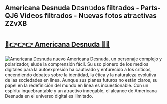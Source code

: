 ## Americana Desnuda D𝚎sn𝚞dos filtr𝚊dos - Parts-QJ6 Vid𝚎os filtr𝚊dos - N𝚞evas f𝚘tos atr𝚊ctivas ZZvXB

# <h2><a href="http://mbbjfe.tromn.icu/?c=Americana+Desnuda">🔗👉👉👉 Americana Desnuda 🔗🔗</a></h2>

[![Americana Desnuda nuevo](https://i.imgur.com/pEAQMta.gif)](http://mbbjfe.tromn.icu/?c=Americana+Desnuda)
Americana Desnuda, un personaje complejo y polarizador, elude la comprensión fácil. Su uso pionero de los medios digitales para la autoexpresión ha cautivado y enfurecido a los críticos, encendiendo debates sobre la identidad, la ética y la naturaleza evolutiva de las sociedades en línea. Aunque sus planes futuros no están claros, su papel en la redefinición del mundo en línea es incuestionable. Con un espíritu inquebrantable y un atractivo innegable, el alcance de Americana Desnuda en el universo digital es ilimitado.
